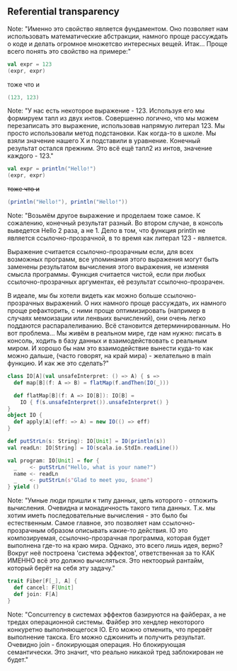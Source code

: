 ## Referential transparency

Note: "Именно это свойство является фундаментом. Оно позволяет нам использовать математические абстракции, намного проще рассуждать о коде и делать огромное множетсво интересных вещей. Итак... Проще всего понять это свойство на примере:"


```scala
val expr = 123
(expr, expr)
```
тоже что и
```scala
(123, 123)
```
Note: "У нас есть некоторое выражение - 123. Используя его мы формируем тапл из двух интов. Совершенно логично, что мы можем перезаписать это выражение, использовав напрямую литерал 123. Мы просто использовали метод подстановки. Как когда-то в школе. Мы взяли значение нашего X и подставили в уравнение. Конечный результат остался прежним. Это всё ещё тапл2 из интов, значение каждого - 123."


```scala
val expr = println("Hello!")
(expr, expr)
```
~~тоже что и~~
```scala
(println("Hello!"), println("Hello!"))
```

Note: "Возьмём другое выражение и проделаем тоже самое. К сожалению, конечный результат разный. Во втором случае, в консоль выведется Hello 2 раза, а не 1. Дело в том, что функция println не является ссылочно-прозрачной, в то время как литерал 123 - является.

Выражение считается ссылочно-прозрачным если, для всех возможных программ, все упоминания этого выражения могут быть заменены результатом вычисления этого выражения, не изменяя смысла программы. Функция считается чистой, если при любых ссылочно-прозрачных аргументах, её результат ссылочно-прозрачен.

В идеале, мы бы хотели видеть как можно больше ссылочно-прозрачных выражений. О них намного проще рассуждать, их намного проще рефакторить, с ними проще оптимизировать (например в случаях мемоизации или ленвыих вычислений), они очень легко поддаются распаралеливанию. Всё становится детерминированным. Но вот проблема... Мы живём в реальном мире, где нам нужно: писать в консоль, ходить в базу данных и взаимодействовать с реальным миром. И хорошо бы нам это взаимодействие вынести куда-то как можно дальше, (часто говорят, на край мира) - желательно в main функцию. И как же это сделать?"


```scala
class IO[A](val unsafeInterpret: () => A) { s =>
  def map[B](f: A => B) = flatMap(f.andThen(IO(_)))

  def flatMap[B](f: A => IO[B]): IO[B] = 
    IO { f(s.unsafeInterpret()).unsafeInterpret() }
}
object IO {
  def apply[A](eff: => A) = new IO(() => eff)
}
```
```scala
def putStrLn(s: String): IO[Unit] = IO(println(s))
val readLn: IO[String] = IO(scala.io.StdIn.readLine())

val program: IO[Unit] = for {
  _    <- putStrLn("Hello, what is your name?")
  name <- readLn
  _    <- putStrLn(s"Glad to meet you, $name")
} yield ()
```
<!-- .element: class="fragment" data-fragment-index="1" -->

Note: "Умные люди пришли к типу данных, цель которого - отложить вычисления. Очевидна и монадичность такого типа данных. Т.к. мы хотим иметь последовательные вычисления - это было бы естественным. Самое главное, это позволяет нам ссылочно-прозрачным образом описывать какие-то действия. IO это композируемая, ссылочно-прозрачная программа, которая будет выполнена где-то на краю мира.
Однако, это всего лишь идея, верно? Вокруг неё построена 'система эффектов', ответственная за то КАК ИМЕННО всё это должно вычисляться. Это нектоорый рантайм, который берёт на себя эту задачу." 


```scala
trait Fiber[F[_], A] {
  def cancel: F[Unit]
  def join: F[A]
}
```

Note: "Concurrency в системах эффектов базируются на файберах, а не тредах операционной системы. Файбер это хендлер некоторого конкуретно выполняющегося IO. Его можно отменить, что прервёт выполнение такска. Его можно сджоинить и получить результат. Очевидно join - блокирующая операция. Но блокирующая семантически. Это значит, что реально никакой тред заблокирован не будет."
